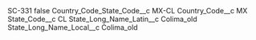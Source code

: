 <?xml version="1.0" encoding="UTF-8"?>
<CustomMetadata xmlns="http://soap.sforce.com/2006/04/metadata" xmlns:xsi="http://www.w3.org/2001/XMLSchema-instance" xmlns:xsd="http://www.w3.org/2001/XMLSchema">
    <label>SC-331</label>
    <protected>false</protected>
    <values>
        <field>Country_Code_State_Code__c</field>
        <value xsi:type="xsd:string">MX-CL</value>
    </values>
    <values>
        <field>Country_Code__c</field>
        <value xsi:type="xsd:string">MX</value>
    </values>
    <values>
        <field>State_Code__c</field>
        <value xsi:type="xsd:string">CL</value>
    </values>
    <values>
        <field>State_Long_Name_Latin__c</field>
        <value xsi:type="xsd:string">Colima_old</value>
    </values>
    <values>
        <field>State_Long_Name_Local__c</field>
        <value xsi:type="xsd:string">Colima_old</value>
    </values>
</CustomMetadata>
